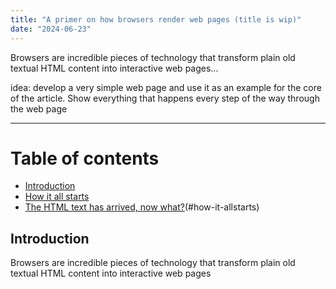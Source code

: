 ```yaml
---
title: "A primer on how browsers render web pages (title is wip)"
date: "2024-06-23"
---
```


Browsers are incredible pieces of technology that transform plain old textual HTML content into interactive web pages...

idea: develop a very simple web page and use it as an example for the core of the article. Show everything that happens every step of the way through the web page

---

# Table of contents

- [Introduction](#introduction)
- [How it all starts](#how-it-allstarts)
- [The HTML text has arrived, now what?](#the-html-text-has-arrived-now-what)(#how-it-allstarts)

## Introduction

Browsers are incredible pieces of technology that transform plain old textual HTML content into interactive web pages
